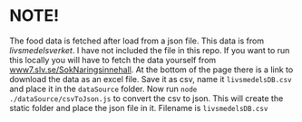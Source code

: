 # NOTE!

The food data is fetched after load from a json file. This data is from _livsmedelsverket_. I have not included the file in this repo. If you want to run this locally you will have to fetch the data yourself from [www7.slv.se/SokNaringsinnehall](https://www7.slv.se/SokNaringsinnehall). At the bottom of the page there is a link to download the data as an excel file. Save it as csv, name it `livsmedelsDB.csv` and place it in the `dataSource` folder. Now run `node ./dataSource/csvToJson.js` to convert the csv to json. This will create the static folder and place the json file in it. Filename is `livsmedelsDB.csv`
